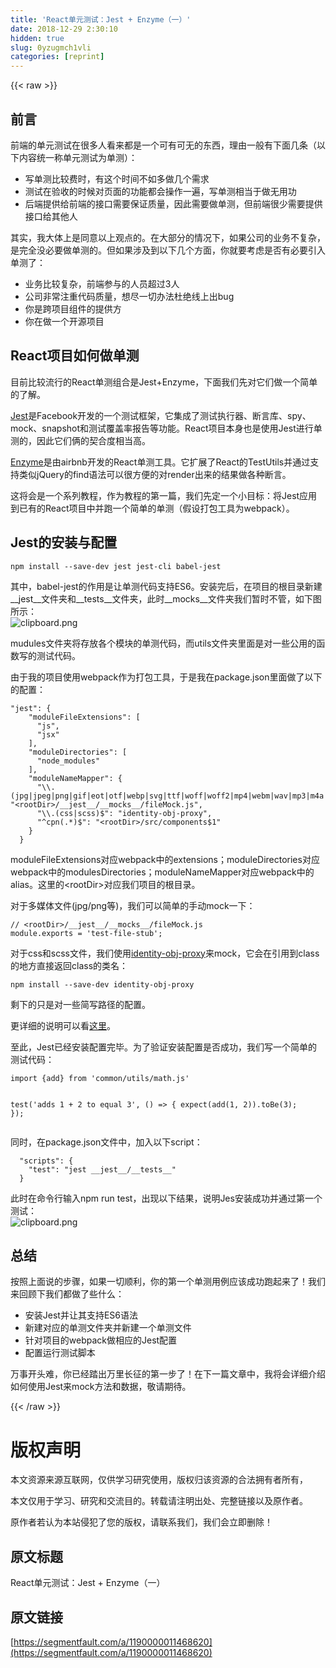 ```yaml
---
title: 'React单元测试：Jest + Enzyme（一）' 
date: 2018-12-29 2:30:10
hidden: true
slug: 0yzugmch1vli
categories: [reprint]
---
```


{{< raw >}}

                    
<h2>前言</h2>
<p>前端的单元测试在很多人看来都是一个可有可无的东西，理由一般有下面几条（以下内容统一称单元测试为单测）：</p>
<ul>
<li>写单测比较费时，有这个时间不如多做几个需求</li>
<li>测试在验收的时候对页面的功能都会操作一遍，写单测相当于做无用功</li>
<li>后端提供给前端的接口需要保证质量，因此需要做单测，但前端很少需要提供接口给其他人</li>
</ul>
<p>其实，我大体上是同意以上观点的。在大部分的情况下，如果公司的业务不复杂，是完全没必要做单测的。但如果涉及到以下几个方面，你就要考虑是否有必要引入单测了：</p>
<ul>
<li>业务比较复杂，前端参与的人员超过3人</li>
<li>公司非常注重代码质量，想尽一切办法杜绝线上出bug</li>
<li>你是跨项目组件的提供方</li>
<li>你在做一个开源项目</li>
</ul>
<h2>React项目如何做单测</h2>
<p>目前比较流行的React单测组合是Jest+Enzyme，下面我们先对它们做一个简单的了解。</p>
<p><a href="https://facebook.github.io/jest/" rel="nofollow noreferrer">Jest</a>是Facebook开发的一个测试框架，它集成了测试执行器、断言库、spy、mock、snapshot和测试覆盖率报告等功能。React项目本身也是使用Jest进行单测的，因此它们俩的契合度相当高。</p>
<p><a href="http://airbnb.io/enzyme/" rel="nofollow noreferrer">Enzyme</a>是由airbnb开发的React单测工具。它扩展了React的TestUtils并通过支持类似jQuery的find语法可以很方便的对render出来的结果做各种断言。</p>
<p>这将会是一个系列教程，作为教程的第一篇，我们先定一个小目标：将Jest应用到已有的React项目中并跑一个简单的单测（假设打包工具为webpack）。</p>
<h2>Jest的安装与配置</h2>
<pre><code class="javascript">npm install --save-dev jest jest-cli babel-jest</code></pre>
<p>其中，babel-jest的作用是让单测代码支持ES6。安装完后，在项目的根目录新建__jest__文件夹和__tests__文件夹，此时__mocks__文件夹我们暂时不管，如下图所示：<br><span class="img-wrap"><img data-src="/img/bVWhvI?w=340&amp;h=196" src="https://static.alili.tech/img/bVWhvI?w=340&amp;h=196" alt="clipboard.png" title="clipboard.png"></span></p>
<p>mudules文件夹将存放各个模块的单测代码，而utils文件夹里面是对一些公用的函数写的测试代码。</p>
<p>由于我的项目使用webpack作为打包工具，于是我在package.json里面做了以下的配置：</p>
<pre><code class="javascript">"jest": {
    "moduleFileExtensions": [
      "js",
      "jsx"
    ],
    "moduleDirectories": [
      "node_modules"
    ],
    "moduleNameMapper": {
      "\\.(jpg|jpeg|png|gif|eot|otf|webp|svg|ttf|woff|woff2|mp4|webm|wav|mp3|m4a|aac|oga)$": "&lt;rootDir&gt;/__jest__/__mocks__/fileMock.js",
      "\\.(css|scss)$": "identity-obj-proxy",
      "^cpn(.*)$": "&lt;rootDir&gt;/src/components$1"
    }
  }</code></pre>
<p>moduleFileExtensions对应webpack中的extensions；moduleDirectories对应webpack中的modulesDirectories；moduleNameMapper对应webpack中的alias。这里的&lt;rootDir&gt;对应我们项目的根目录。</p>
<p>对于多媒体文件(jpg/png等)，我们可以简单的手动mock一下：</p>
<pre><code class="javascript">// &lt;rootDir&gt;/__jest__/__mocks__/fileMock.js
module.exports = 'test-file-stub';</code></pre>
<p>对于css和scss文件，我们使用<a href="https://github.com/keyanzhang/identity-obj-proxy" rel="nofollow noreferrer">identity-obj-proxy</a>来mock，它会在引用到class的地方直接返回class的类名：</p>
<pre><code class="javascript">npm install --save-dev identity-obj-proxy</code></pre>
<p>剩下的只是对一些简写路径的配置。</p>
<p>更详细的说明可以看<a href="https://facebook.github.io/jest/docs/en/webpack.html" rel="nofollow noreferrer">这里</a>。</p>
<p>至此，Jest已经安装配置完毕。为了验证安装配置是否成功，我们写一个简单的测试代码：</p>
<pre><code class="javascript">import {add} from 'common/utils/math.js'

test('adds 1 + 2 to equal 3', () =&gt; {
    expect(add(1, 2)).toBe(3);
});</code></pre>
<p>同时，在package.json文件中，加入以下script：</p>
<pre><code class="javascript">  "scripts": {
    "test": "jest __jest__/__tests__"
  }</code></pre>
<p>此时在命令行输入npm run test，出现以下结果，说明Jes安装成功并通过第一个测试<span class="emoji emoji-clap"></span>：<br><span class="img-wrap"><img data-src="/img/bVWhwV?w=826&amp;h=340" src="https://static.alili.tech/img/bVWhwV?w=826&amp;h=340" alt="clipboard.png" title="clipboard.png"></span></p>
<h2>总结</h2>
<p>按照上面说的步骤，如果一切顺利，你的第一个单测用例应该成功跑起来了！我们来回顾下我们都做了些什么：</p>
<ul>
<li>安装Jest并让其支持ES6语法</li>
<li>新建对应的单测文件夹并新建一个单测文件</li>
<li>针对项目的webpack做相应的Jest配置</li>
<li>配置运行测试脚本</li>
</ul>
<p>万事开头难，你已经踏出万里长征的第一步了！在下一篇文章中，我将会详细介绍如何使用Jest来mock方法和数据，敬请期待。</p>

                
{{< /raw >}}

# 版权声明
本文资源来源互联网，仅供学习研究使用，版权归该资源的合法拥有者所有，

本文仅用于学习、研究和交流目的。转载请注明出处、完整链接以及原作者。

原作者若认为本站侵犯了您的版权，请联系我们，我们会立即删除！

## 原文标题
React单元测试：Jest + Enzyme（一）

## 原文链接
[https://segmentfault.com/a/1190000011468620](https://segmentfault.com/a/1190000011468620)

